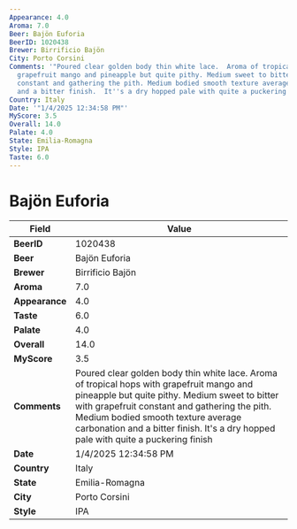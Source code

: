 ```yaml
---
Appearance: 4.0
Aroma: 7.0
Beer: Bajön Euforia
BeerID: 1020438
Brewer: Birrificio Bajön
City: Porto Corsini
Comments: '"Poured clear golden body thin white lace.  Aroma of tropical hops with
  grapefruit mango and pineapple but quite pithy. Medium sweet to bitter with grapefruit
  constant and gathering the pith. Medium bodied smooth texture average carbonation
  and a bitter finish.  It''s a dry hopped pale with quite a puckering finish "'
Country: Italy
Date: '"1/4/2025 12:34:58 PM"'
MyScore: 3.5
Overall: 14.0
Palate: 4.0
State: Emilia-Romagna
Style: IPA
Taste: 6.0
---
```


# Bajön Euforia

| Field         | Value |
|---------------|-------|
| **BeerID** | 1020438 |
| **Beer** | Bajön Euforia |
| **Brewer** | Birrificio Bajön |
| **Aroma** | 7.0 |
| **Appearance** | 4.0 |
| **Taste** | 6.0 |
| **Palate** | 4.0 |
| **Overall** | 14.0 |
| **MyScore** | 3.5 |
| **Comments** | Poured clear golden body thin white lace.  Aroma of tropical hops with grapefruit mango and pineapple but quite pithy. Medium sweet to bitter with grapefruit constant and gathering the pith. Medium bodied smooth texture average carbonation and a bitter finish.  It's a dry hopped pale with quite a puckering finish  |
| **Date** | 1/4/2025 12:34:58 PM |
| **Country** | Italy |
| **State** | Emilia-Romagna |
| **City** | Porto Corsini |
| **Style** | IPA |
